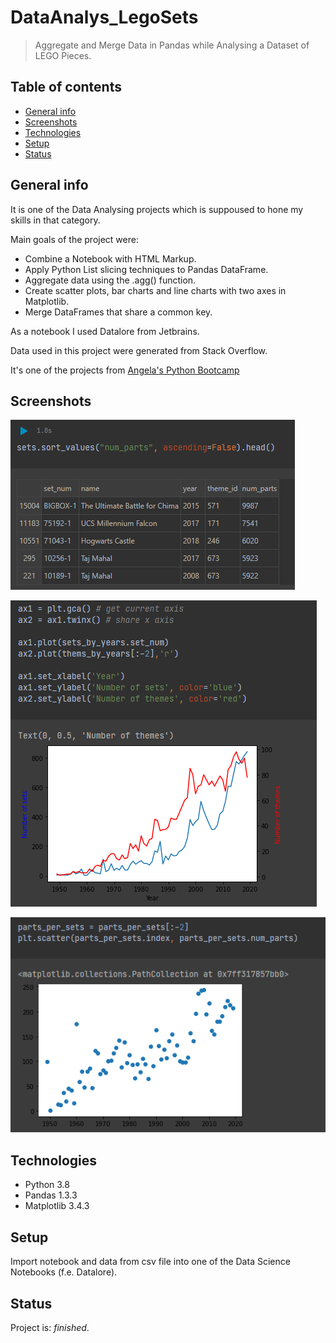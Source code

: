 # DataAnalys_LegoSets
> Aggregate and Merge Data in Pandas while Analysing a Dataset of LEGO Pieces.

## Table of contents
* [General info](#general-info)
* [Screenshots](#screenshots)
* [Technologies](#technologies)
* [Setup](#setup)
* [Status](#status)

## General info
It is one of the Data Analysing projects which is suppoused to hone my skills in that category.

Main goals of the project were:
* Combine a Notebook with HTML Markup.
* Apply Python List slicing techniques to Pandas DataFrame.
* Aggregate data using the .agg() function.
* Create scatter plots, bar charts and line charts with two axes in Matplotlib.
* Merge DataFrames that share a common key.

As a notebook I used Datalore from Jetbrains.

Data used in this project were generated from Stack Overflow.

It's one of the projects from [Angela's Python Bootcamp](https://www.udemy.com/course/100-days-of-code/)

## Screenshots
![Code sample](./Screenshots/data_1.png)

![Code sample](./Screenshots/data_2.png)

![Code sample](./Screenshots/data_3.png)

## Technologies
* Python 3.8
* Pandas 1.3.3
* Matplotlib 3.4.3

## Setup
Import notebook and data from csv file into one of the Data Science Notebooks (f.e. Datalore).

## Status
Project is: _finished_.

